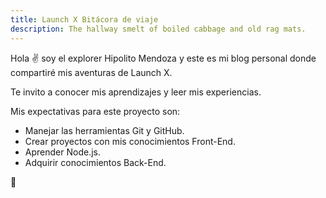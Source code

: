 ```yaml
---
title: Launch X Bitácora de viaje
description: The hallway smelt of boiled cabbage and old rag mats.
---
```


Hola ✌️  soy el explorer Hipolito Mendoza y este es mi blog personal donde compartiré mis aventuras de Launch X.

Te invito a conocer mis aprendizajes y leer mis experiencias.

Mis expectativas para este proyecto son:
- Manejar las herramientas Git y GitHub.
- Crear proyectos con mis conocimientos Front-End.
- Aprender Node.js.
- Adquirir conocimientos Back-End.

🚀
